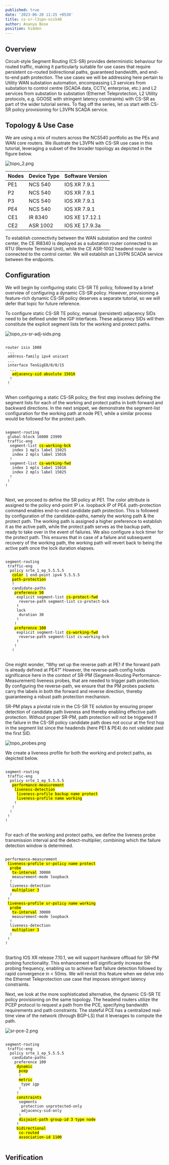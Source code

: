 ```yaml
---
published: true
date: '2023-06-20 11:25 +0530'
title: cs-sr-l3vpn-ncs540
author: Ananya Bose
position: hidden
---
```

## Overview

Circuit-style Segment Routing (CS-SR) provides deterministic behaviour for routed traffic, making it particularly suitable for use cases that require persistent co-routed bidirectional paths, guaranteed bandwidth, and end-to-end path protection. The use cases we will be addressing here pertain to Utility WAN substation automation, encompassing L3 services from substation to control centre (SCADA data, CCTV, enterprise, etc.) and L2 services from substation to substation (Ethernet Teleprotection, L2 Utility protocols, e.g. GOOSE with stringent latency constraints) with CS-SR as part of the wider tutorial series. To flag off the series, let us start with CS-SR policy provisioning for L3VPN SCADA service.

## Topology & Use Case

We are using a mix of routers across the NCS540 portfolio as the PEs and WAN core routers. We illustrate the L3VPN with CS-SR use case in this tutorial, leveraging a subset of the broader topology as depicted in the figure below. 

![topo_2.png]({{site.baseurl}}/images/topo_2.png)


| Nodes | Device Type | Software Version  |
|-------|-------------|-------------------|
| PE1   |  NCS 540    | IOS XR 7.9.1      |
| P2    |  NCS 540    | IOS XR 7.9.1      |
| P3    |  NCS 540    | IOS XR 7.9.1      |
| PE4   |  NCS 540    | IOS XR 7.9.1      |
| CE1   |  IR 8340    | IOS XE 17.12.1    |
| CE2   |  ASR 1002   | IOS XE 17.9.3a    |

To establish connectivity between the WAN substation and the control center, the CE IR8340 is deployed as a substation router connected to an RTU (Remote Terminal Unit), while the CE ASR-1002 headend router is connected to the control center. We will establish an L3VPN SCADA service between the endpoints.

## Configuration

We will begin by configuring static CS-SR TE policy, followed by a brief overview of configuring a dynamic CS-SR policy. However, provisioning a feature-rich dynamic CS-SR policy deserves a separate tutorial, so we will defer that topic for future reference. 

To configure static CS-SR TE policy, manual (persistent) adjacency SIDs need to be defined under the IGP interfaces. These adjacency SIDs will then constitute the explicit segment lists for the working and protect paths.

![topo_cs-sr-adj-sids.png]({{site.baseurl}}/images/topo_cs-sr-adj-sids.png)


<div class="highlighter-rouge">
<pre class="highlight">
<code>
router isis 1008
 ...
 address-family ipv4 unicast
 ...
 interface TenGigE0/0/0/15
  ...
   <mark>adjacency-sid absolute 15016</mark>
  !
 !
</code>
</pre>
</div>

When configuring a static CS-SR policy, the first step involves defining the segment lists for each of the working and protect paths in both forward and backward directions. In the next snippet, we demonstrate the segment-list configuration for the working path at node PE1, while a similar process would be followed for the protect path.

<div class="highlighter-rouge">
<pre class="highlight">
<code>
segment-routing
 global-block 16000 23999
 traffic-eng
  segment-list <mark>cs-working-bck</mark>
   index 1 mpls label 15025
   index 2 mpls label 15016
  !
  segment-list <mark>cs-working-fwd</mark>
   index 1 mpls label 15016
   index 2 mpls label 15025
  !
 !
! 
</code>
</pre>
</div>

Next, we proceed to define the SR policy at PE1. The color attribute is assigned to the policy end-point IP i.e. loopback IP of PE4. path-protection command enables end-to-end candidate path protection. This is followed by configuration of the candidate-paths, namely the working path & the protect path. The working path is assigned a higher preference to establish it as the active path, while the protect path serves as the backup path, ready to take over in the event of failures. We also configure a lock timer for the protect path. This ensures that in case of a failure and subsequent recovery of the working path, the working path will revert back to being the active path once the lock duration elapses.

<div class="highlighter-rouge">
<pre class="highlight">
<code>
segment-routing
 traffic-eng
  policy srte_1_ep_5.5.5.5
   <mark>color</mark> 1 end-point ipv4 5.5.5.5
   <mark>path-protection</mark>
   !
   candidate-paths
    <mark>preference 50</mark>
     explicit segment-list <mark>cs-protect-fwd</mark>
      reverse-path segment-list cs-protect-bck
     !
     lock
      duration 30
     !
    !
    <mark>preference 100</mark>
     explicit segment-list <mark>cs-working-fwd</mark>
      reverse-path segment-list cs-working-bck
     !
    !
   !
</code>
</pre>
</div>

One might wonder, “Why set up the reverse path at PE1 if the forward path is already defined at PE4?” However, the reverse-path config holds significance here in the context of SR-PM (Segment-Routing Performance-Measurement) liveness probes, that are needed to trigger path protection. By configuring the reverse-path, we ensure that the PM probes packets carry the labels in both the forward and reverse direction, thereby guaranteeing a robust path protection mechanism. 

SR-PM plays a pivotal role in the CS-SR TE solution by ensuring proper detection of candidate path liveness and thereby enabling effective path protection. Without proper SR-PM, path protection will not be triggered if the failure in the CS-SR policy candidate path does not occur at the first hop in the segment list since the headends (here PE1 & PE4) do not validate past the first SID.

![topo_probes.png]({{site.baseurl}}/images/topo_probes.png)

We create a liveness profile for both the working and protect paths, as depicted below.

<div class="highlighter-rouge">
<pre class="highlight">
<code>
segment-routing
 traffic-eng
  policy srte_1_ep_5.5.5.5
   <mark>performance-measurement</mark>
    <mark>liveness-detection</mark>
     <mark>liveness-profile backup name protect</mark>
     <mark>liveness-profile name working</mark>
    !
   !
  !
 !
! 
</code>
</pre>
</div>

For each of the working and protect paths, we define the liveness probe transmission interval and the detect-multiplier, combining which the failure detection window is determined. 

<div class="highlighter-rouge">
<pre class="highlight">
<code>
performance-measurement
 <mark>liveness-profile sr-policy name protect</mark>
  <mark>probe</mark>
   <mark>tx-interval</mark> 30000
   measurement-mode loopback
  ! 
  liveness-detection
   <mark>multiplier 3</mark>   
  !
 !
 <mark>liveness-profile sr-policy name working</mark>
  <mark>probe</mark>
   <mark>tx-interval</mark> 30000
   measurement-mode loopback
  !
  liveness-detection
   <mark>multiplier 3</mark>  
  !  
 !
!
</code>
</pre>
</div>

Starting IOS XR release 7.10.1, we will support hardware offload for SR-PM probing functionality. This enhancement will significantly increase the probing frequency, enabling us to achieve fast failure detection followed by rapid convergence in < 50ms. We will revisit this feature when we delve into the Ethernet Teleprotection use case that imposes stringent latency constraints.

Next, we look at the more sophisticated alternative, the dynamic CS-SR TE policy provisioning on the same topology. The headend routers utilize the PCEP protocol to request a path from the PCE, specifying bandwidth requirements and path constraints. The stateful PCE has a centralized real-time view of the network (through BGP-LS) that it leverages to compute the path.

![sr-pce-2.png]({{site.baseurl}}/images/sr-pce-2.png)



<div class="highlighter-rouge">
<pre class="highlight">
<code>
segment-routing
 traffic-eng
  policy srte_1_ep_5.5.5.5
   candidate-paths  
    preference 100
     <mark>dynamic</mark>
      <mark>pcep</mark>
      !
      <mark>metric</mark>
       type igp
      !
     !
     <mark>constraints</mark>
      segments
       protection unprotected-only
       adjacency-sid-only
      !
      <mark>disjoint-path group-id 3 type node</mark>
     !
     <mark>bidirectional</mark>
      <mark>co-routed</mark>
      <mark>association-id 1100</mark>  
</code>
</pre>
</div>

## Verification
